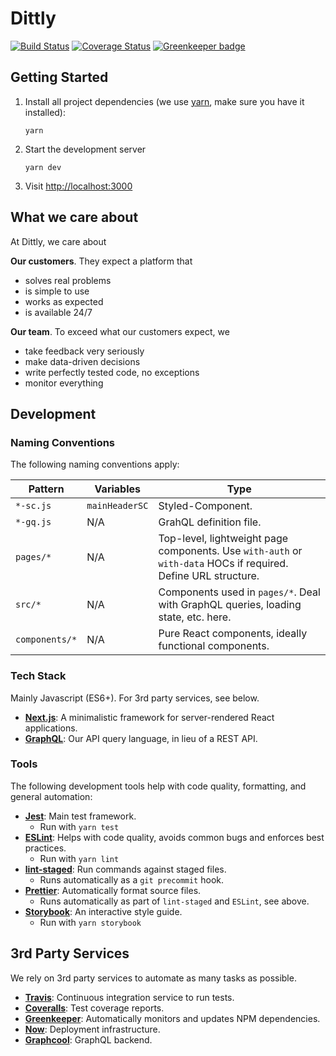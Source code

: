 # Dittly

[![Build Status](https://travis-ci.org/Dittly/website.svg?branch=master)](https://travis-ci.org/Dittly/website) [![Coverage Status](https://coveralls.io/repos/github/Dittly/website/badge.svg?branch=master)](https://coveralls.io/github/Dittly/website?branch=master) [![Greenkeeper badge](https://badges.greenkeeper.io/Dittly/website.svg)](https://greenkeeper.io/)

## Getting Started

1. Install all project dependencies (we use [yarn](https://yarnpkg.com/en/), make sure you have it installed):
    ```
    yarn
    ```
1. Start the development server
    ```
    yarn dev
    ```
1. Visit [http://localhost:3000](http://localhost:3000/)

## What we care about

At Dittly, we care about

**Our customers**. They expect a platform that

* solves real problems
* is simple to use
* works as expected
* is available 24/7

**Our team**. To exceed what our customers expect, we

* take feedback very seriously
* make data-driven decisions
* write perfectly tested code, no exceptions
* monitor everything

## Development

### Naming Conventions

The following naming conventions apply:

| Pattern        | Variables      | Type                                                                                     |
| -------------- | -------------- | ---------------------------------------------------------------------------------------- |
| `*-sc.js`      | `mainHeaderSC` | Styled-Component.                                                                        |
| `*-gq.js`      | N/A            | GrahQL definition file.                                                                  |
| `pages/*`      | N/A            | Top-level, lightweight page components. Use `with-auth` or `with-data` HOCs if required. Define URL structure. |
| `src/*`        | N/A            | Components used in `pages/*`. Deal with GraphQL queries, loading state, etc. here.       |
| `components/*` | N/A            | Pure React components, ideally functional components.                                    |

### Tech Stack

Mainly Javascript (ES6+). For 3rd party services, see below.

* **[Next.js](https://github.com/zeit/next.js)**: A minimalistic framework for server-rendered React applications.
* **[GraphQL](http://graphql.org/learn)**: Our API query language, in lieu of a REST API.

### Tools

The following development tools help with code quality, formatting, and general automation:

* **[Jest](https://facebook.github.io/jest)**: Main test framework.
  * Run with `yarn test`
* **[ESLint](https://eslint.org)**: Helps with code quality, avoids common bugs and enforces best practices.
  * Run with `yarn lint`
* **[lint-staged](https://github.com/okonet/lint-staged)**: Run commands against staged files.
  * Runs automatically as a `git precommit` hook.
* **[Prettier](https://github.com/prettier/prettier)**: Automatically format source files.
  * Runs automatically as part of `lint-staged` and `ESLint`, see above.
* **[Storybook](https://storybook.js.org)**: An interactive style guide.
  * Run with `yarn storybook`

## 3rd Party Services

We rely on 3rd party services to automate as many tasks as possible.

* **[Travis](https://travis-ci.org/Dittly)**: Continuous integration service to run tests.
* **[Coveralls](https://coveralls.io/github/Dittly/website)**: Test coverage reports.
* **[Greenkeeper](https://greenkeeper.io/)**: Automatically monitors and updates NPM dependencies.
* **[Now](https://zeit.co/now)**: Deployment infrastructure.
* **[Graphcool](https://www.graph.cool/)**: GraphQL backend.
